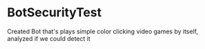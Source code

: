 # BotSecurityTest
Created Bot that's plays simple color clicking video games by itself, analyzed if we could detect it
